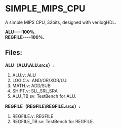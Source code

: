 # SIMPLE_MIPS_CPU
A simple MIPS CPU, 32bits, designed with verilogHDL.  

**ALU----100%.**  
**REGFILE----100%.**

Files:  
-----
**ALU（ALU\ALU.srcs）:**  
1. ALU.v: ALU  
2. LOGIC.v: AND/OR/XOR/LUI    
3. MATH.v: ADD/SUB  
4. SHIFT.v: SLL,SRL,SRA  
5. ALU_TB.sv: TestBench for ALU.  

**REGFILE（REGFILE\REGFILE.srcs）:**  
1. REGFILE.v: REGFILE  
5. REGFILE_TB.sv: TestBench for REGFILE.
